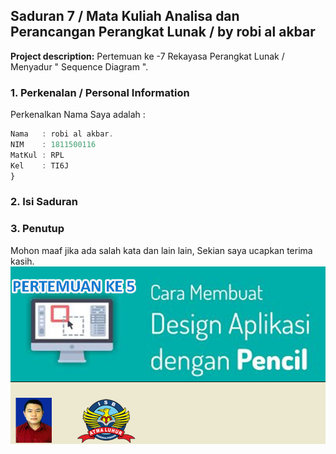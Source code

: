 ## Saduran 7 / Mata Kuliah Analisa dan Perancangan Perangkat Lunak / by robi al akbar

**Project description:** Pertemuan ke -7 Rekayasa Perangkat Lunak /  Menyadur " Sequence Diagram ".

### 1. Perkenalan / Personal Information

Perkenalkan Nama Saya adalah :

```javascript
Nama   : robi al akbar.
NIM    : 1811500116
MatKul : RPL 
Kel    : TI6J
}
```

### 2. Isi Saduran


### 3. Penutup
Mohon maaf jika ada salah kata dan lain lain, Sekian saya ucapkan terima kasih.
<img src="images/dummy_thumbnail_5.jpg?raw=true"/>
